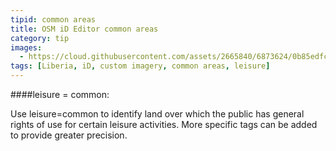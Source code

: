```yaml
---
tipid: common areas
title: OSM iD Editor common areas
category: tip
images:
  - https://cloud.githubusercontent.com/assets/2665840/6873624/0b85edfc-d488-11e4-9a07-aadb38b0a041.gif
tags: [Liberia, iD, custom imagery, common areas, leisure]
---
```


####leisure = common:

Use leisure=common to identify land over which the public has general rights of use for certain leisure activities. More specific tags can be added to provide greater precision.
